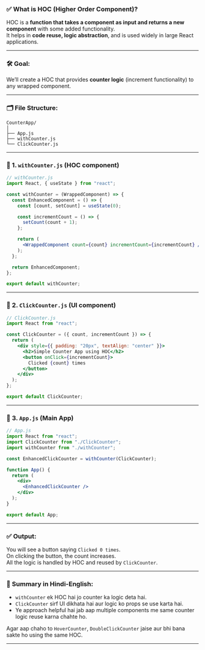 ### ✅ What is HOC (Higher Order Component)?
HOC is a **function that takes a component as input and returns a new component** with some added functionality.  
It helps in **code reuse, logic abstraction**, and is used widely in large React applications.

---

### 🛠 Goal:
We’ll create a HOC that provides **counter logic** (increment functionality) to any wrapped component.

---

### 🗂 File Structure:
```
CounterApp/
│
├── App.js
├── withCounter.js
└── ClickCounter.js
```

---

### 🔹 1. `withCounter.js` (HOC component)

```jsx
// withCounter.js
import React, { useState } from "react";

const withCounter = (WrappedComponent) => {
  const EnhancedComponent = () => {
    const [count, setCount] = useState(0);

    const incrementCount = () => {
      setCount(count + 1);
    };

    return (
      <WrappedComponent count={count} incrementCount={incrementCount} />
    );
  };

  return EnhancedComponent;
};

export default withCounter;
```

---

### 🔹 2. `ClickCounter.js` (UI component)

```jsx
// ClickCounter.js
import React from "react";

const ClickCounter = ({ count, incrementCount }) => {
  return (
    <div style={{ padding: "20px", textAlign: "center" }}>
      <h2>Simple Counter App using HOC</h2>
      <button onClick={incrementCount}>
        Clicked {count} times
      </button>
    </div>
  );
};

export default ClickCounter;
```

---

### 🔹 3. `App.js` (Main App)

```jsx
// App.js
import React from "react";
import ClickCounter from "./ClickCounter";
import withCounter from "./withCounter";

const EnhancedClickCounter = withCounter(ClickCounter);

function App() {
  return (
    <div>
      <EnhancedClickCounter />
    </div>
  );
}

export default App;
```

---

### ✅ Output:
You will see a button saying `Clicked 0 times`.  
On clicking the button, the count increases.  
All the logic is handled by HOC and reused by `ClickCounter`.

---

### 🧠 Summary in Hindi-English:

- `withCounter` ek HOC hai jo counter ka logic deta hai.
- `ClickCounter` sirf UI dikhata hai aur logic ko props se use karta hai.
- Ye approach helpful hai jab aap multiple components me same counter logic reuse karna chahte ho.

Agar aap chaho to `HoverCounter`, `DoubleClickCounter` jaise aur bhi bana sakte ho using the same HOC.

---

